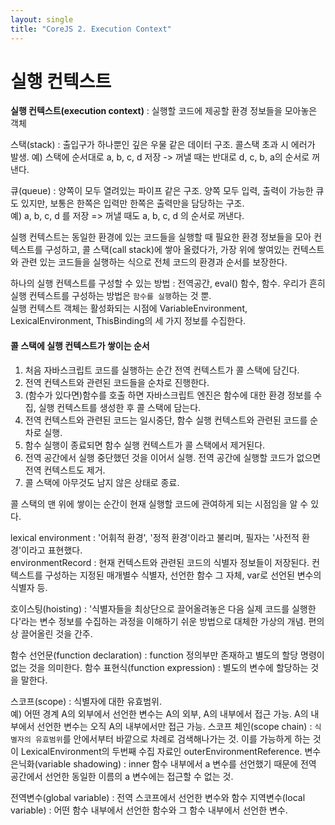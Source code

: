 ```yaml
---
layout: single
title: "CoreJS 2. Execution Context"
---
```


# 실행 컨텍스트
**실행 컨텍스트(execution context)** : 실행할 코드에 제공할 환경 정보들을 모아놓은 객체    
    
스택(stack) : 출입구가 하나뿐인 깊은 우물 같은 데이터 구조. 콜스택 초과 시 에러가 발생.
예) 스택에 순서대로 a, b, c, d 저장 -> 꺼낼 때는 반대로 d, c, b, a의 순서로 꺼낸다.

큐(queue) : 양쪽이 모두 열려있는 파이프 같은 구조. 양쪽 모두 입력, 출력이 가능한 큐도 있지만, 보통은 한쪽은 입력만 한쪽은 출력만을 담당하는 구조.   
예) a, b, c, d 를 저장 => 꺼낼 때도 a, b, c, d 의 순서로 꺼낸다.   

실행 컨텍스트는 동일한 환경에 있는 코드들을 실행할 때 필요한 환경 정보들을 모아 컨텍스트를 구성하고, 콜 스택(call stack)에 쌓아 올렸다가, 가장 위에 쌓여있는 컨텍스트와 관련 있는 코드들을 실행하는 식으로 전체 코드의 환경과 순서를 보장한다.     
      
하나의 실행 컨텍스트를 구성할 수 있는 방법 : 전역공간, eval() 함수, 함수. 우리가 흔히 실행 컨텍스트를 구성하는 방법은 `함수를 실행`하는 것 뿐.    
실행 컨텍스트 객체는 활성화되는 시점에 VariableEnvironment, LexicalEnvironment, ThisBinding의 세 가지 정보를 수집한다.    


#### 콜 스택에 실행 컨텍스트가 쌓이는 순서    
1. 처음 자바스크립트 코드를 실행하는 순간 전역 컨텍스트가 콜 스택에 담긴다.
2. 전역 컨텍스트와 관련된 코드들을 순차로 진행한다.
3. (함수가 있다면)함수를 호출 하면 자바스크립트 엔진은 함수에 대한 환경 정보를 수집, 실행 컨텍스트를 생성한 후 콜 스택에 담는다.
4. 전역 컨텍스트와 관련된 코드는 일시중단, 함수 실행 컨텍스트와 관련된 코드를 순차로 실행.
5. 함수 실행이 종료되면 함수 실행 컨텍스트가 콜 스택에서 제거된다.
6. 전역 공간에서 실행 중단했던 것을 이어서 실행. 전역 공간에 실행할 코드가 없으면 전역 컨텍스트도 제거.
7. 콜 스택에 아무것도 남지 않은 상태로 종료.   
    
콜 스택의 맨 위에 쌓이는 순간이 현재 실행할 코드에 관여하게 되는 시점임을 알 수 있다.    

lexical environment : '어휘적 환경', '정적 환경'이라고 불리며, 필자는 '사전적 환경'이라고 표현했다.   
environmentRecord : 현재 컨텍스트와 관련된 코드의 식별자 정보들이 저장된다. 컨텍스트를 구성하는 지정된 매개별수 식별자, 선언한 함수 그 자체, var로 선언된 변수의 식별자 등.

호이스팅(hoisting) : '식별자들을 최상단으로 끌어올려놓은 다음 실제 코드를 실행한다'라는 변수 정보를 수집하는 과정을 이해하기 쉬운 방법으로 대체한 가상의 개념. 편의상 끌어올린 것을 간주.

함수 선언문(function declaration) : function 정의부만 존재하고 별도의 할당 명령이 없는 것을 의미한다.
함수 표현식(function expression) : 별도의 변수에 할당하는 것을 말한다.

스코프(scope) : 식별자에 대한 유효범위.    
예) 어떤 경계 A의 외부에서 선언한 변수는 A의 외부, A의 내부에서 접근 가능. A의 내부에서 선언한 변수는 오직 A의 내부에서만 접근 가능.
스코프 체인(scope chain) : `식별자의 유효범위`를 안에서부터 바깥으로 차례로 검색해나가는 것. 이를 가능하게 하는 것이 LexicalEnvironment의 두번째 수집 자료인 outerEnvironmentReference.
변수 은닉화(variable shadowing) : inner 함수 내부에서 a 변수를 선언했기 때문에 전역 공간에서 선언한 동일한 이름의 a 변수에는 접근할 수 없는 것.    

전역변수(global variable) : 전역 스코프에서 선언한 변수와 함수
지역변수(local variable) : 어떤 함수 내부에서 선언한 함수와 그 함수 내부에서 선언한 변수.

